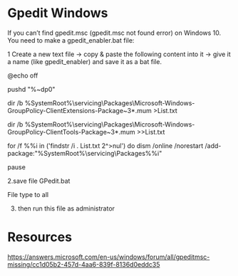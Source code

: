 # Gpedit Windows
If you can’t find gpedit.msc (gpedit.msc not found error) on Windows 10.
You need  to make a gpedit_enabler.bat file: 

1 Create a new text file -> copy & paste the following content into it -> give it a name (like gpedit_enabler) and save it as a bat file.

@echo off

pushd "%~dp0"

 

dir /b %SystemRoot%\servicing\Packages\Microsoft-Windows-GroupPolicy-ClientExtensions-Package~3*.mum >List.txt

dir /b %SystemRoot%\servicing\Packages\Microsoft-Windows-GroupPolicy-ClientTools-Package~3*.mum >>List.txt

 

for /f %%i in ('findstr /i . List.txt 2^>nul') do dism /online /norestart /add-package:"%SystemRoot%\servicing\Packages\%%i"

pause

2.save file GPedit.bat

  File type to all

3. then run this file as administrator

# Resources
https://answers.microsoft.com/en-us/windows/forum/all/gpeditmsc-missing/cc1d05b2-457d-4aa6-839f-8136d0eddc35
